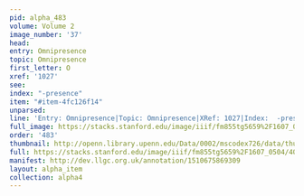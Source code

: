 ```yaml
---
pid: alpha_483
volume: Volume 2
image_number: '37'
head: 
entry: Omnipresence
topic: Omnipresence
first_letter: O
xref: '1027'
see: 
index: "-presence"
item: "#item-4fc126f14"
unparsed: 
line: 'Entry: Omnipresence|Topic: Omnipresence|XRef: 1027|Index:  -presence|#item-4fc126f14'
full_image: https://stacks.stanford.edu/image/iiif/fm855tg5659%2F1607_0504/full/full/0/default.jpg
order: '483'
thumbnail: http://openn.library.upenn.edu/Data/0002/mscodex726/data/thumb/1607_0504_thumb.jpg
full: https://stacks.stanford.edu/image/iiif/fm855tg5659%2F1607_0504/407,4035,2943,315/full/0/default.jpg
manifest: http://dev.llgc.org.uk/annotation/1510675869309
layout: alpha_item
collection: alpha4
---
```

